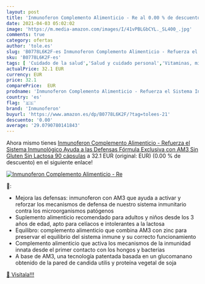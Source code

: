 ```yaml
---
layout: post
title: 'Inmunoferon Complemento Alimenticio - Re al 0.00 % de descuento'
date: 2021-04-03 05:02:02
image: 'https://m.media-amazon.com/images/I/41vPBLGbCYL._SL400_.jpg'
comments: true
category: ofertas
author: 'tole.es'
slug: 'B0778L6K2F-es Inmunoferon Complemento Alimenticio - Refuerza el Sistema...'
sku: 'B0778L6K2F-es'
tags: [ 'Cuidado de la salud','Salud y cuidado personal','Vitaminas, minerales y suplementos en medicamentos, remedios y suplementos dietéticos','gluten','inmunoferon','sin', ]
actualPrice: 32.1 EUR
currency: EUR
price: 32.1
comparePrice:  EUR
prodname: 'Inmunoferon Complemento Alimenticio - Refuerza el Sistema Inmunológico  Ayuda a las Defensas  Fórmula Exclusiva con AM3  Sin Gluten  Sin Lactosa  90 cápsulas'
country: 'es'
flag: '🇪🇸'
brand: 'Inmunoferon'
buyurl: 'https://www.amazon.es/dp/B0778L6K2F/?tag=tolees-21'
descuento: '0.00'
average: '29.0790780141843'
---
```


Ahora mismo tienes [Inmunoferon Complemento Alimenticio - Refuerza el Sistema Inmunológico  Ayuda a las Defensas  Fórmula Exclusiva con AM3  Sin Gluten  Sin Lactosa  90 cápsulas](https://www.amazon.es/dp/B0778L6K2F/?tag=tolees-21) a 32.1 EUR (original:  EUR) (0.00 %  de descuento) en el siguiente enlace!

[![Inmunoferon Complemento Alimenticio - Re](https://m.media-amazon.com/images/I/41vPBLGbCYL._SL400_.jpg)](https://www.amazon.es/dp/B0778L6K2F/?tag=tolees-21)

🔎:

- Mejora las defensas: inmunoferon con AM3 que ayuda a activar y reforzar los mecanismos de defensa de nuestro sistema inmunitario contra los microorganismos patógenos
- Suplemento alimenticio recomendado para adultos y niños desde los 3 años de edad, apto para celíacos e intolerantes a la lactosa
- Equilibro: complemento alimenticio que combina AM3 con zinc para preservar el equilibrio del sistema inmune y su correcto funcionamiento
- Complemento alimenticio que activa los mecanismos de la inmunidad innata desde el primer contacto con los hongos y bacterias
- A base de AM3, una tecnología patentada basada en un glucomanano obtenido de la pared de candida utilis y proteína vegetal de soja

[🛒 Visítala!!!](https://www.amazon.es/dp/B0778L6K2F/?tag=tolees-21)
